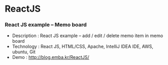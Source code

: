 # ReactJS

<h3><strong>React JS example &#8211; Memo board</strong></h3>



<ul><li>Description : React JS example &#8211; add / edit / delete memo item in memo board</li><li>Technology : React JS, HTML/CSS, Apache, IntelliJ IDEA IDE, AWS, ubuntu, Git</li><li>Demo : <a href="http://blog.emba.kr/ReactJS/">http://blog.emba.kr/ReactJS/</a></li></ul>



<div style="height:20px" aria-hidden="true" class="wp-block-spacer"></div>


